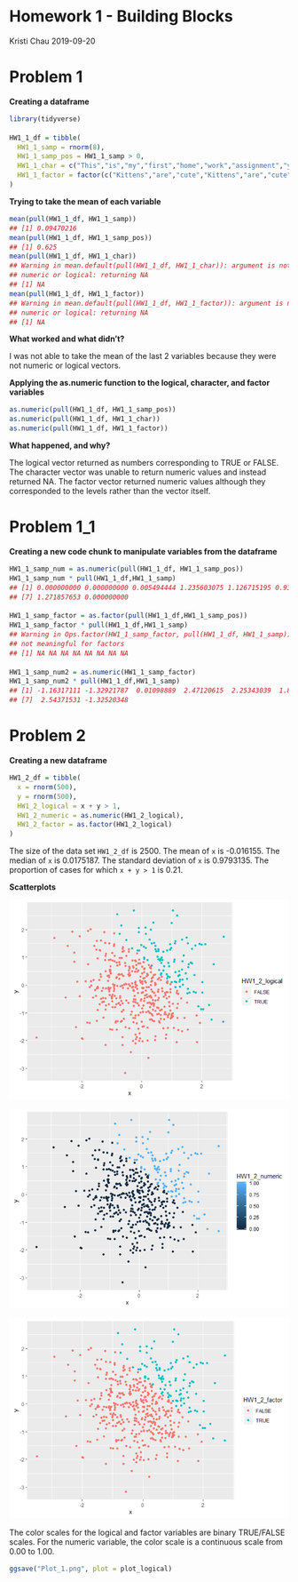 Homework 1 - Building Blocks
================
Kristi Chau
2019-09-20

# Problem 1

**Creating a dataframe**

``` r
library(tidyverse)

HW1_1_df = tibble(
  HW1_1_samp = rnorm(8),
  HW1_1_samp_pos = HW1_1_samp > 0,
  HW1_1_char = c("This","is","my","first","home","work","assignment","yay"),
  HW1_1_factor = factor(c("Kittens","are","cute","Kittens","are","cute","are","cute")),
)
```

**Trying to take the mean of each variable**

``` r
mean(pull(HW1_1_df, HW1_1_samp))
## [1] 0.09470216
mean(pull(HW1_1_df, HW1_1_samp_pos))
## [1] 0.625
mean(pull(HW1_1_df, HW1_1_char))
## Warning in mean.default(pull(HW1_1_df, HW1_1_char)): argument is not
## numeric or logical: returning NA
## [1] NA
mean(pull(HW1_1_df, HW1_1_factor))
## Warning in mean.default(pull(HW1_1_df, HW1_1_factor)): argument is not
## numeric or logical: returning NA
## [1] NA
```

**What worked and what didn’t?**

I was not able to take the mean of the last 2 variables because they
were not numeric or logical vectors.

**Applying the as.numeric function to the logical, character, and factor
variables**

``` r
as.numeric(pull(HW1_1_df, HW1_1_samp_pos))
as.numeric(pull(HW1_1_df, HW1_1_char))
as.numeric(pull(HW1_1_df, HW1_1_factor))
```

**What happened, and why?**

The logical vector returned as numbers corresponding to TRUE or FALSE.
The character vector was unable to return numeric values and instead
returned NA. The factor vector returned numeric values although they
corresponded to the levels rather than the vector itself.

# Problem 1\_1

**Creating a new code chunk to manipulate variables from the dataframe**

``` r
HW1_1_samp_num = as.numeric(pull(HW1_1_df, HW1_1_samp_pos))
HW1_1_samp_num * pull(HW1_1_df,HW1_1_samp)
## [1] 0.000000000 0.000000000 0.005494444 1.235603075 1.126715195 0.935539399
## [7] 1.271857653 0.000000000

HW1_1_samp_factor = as.factor(pull(HW1_1_df,HW1_1_samp_pos))
HW1_1_samp_factor * pull(HW1_1_df,HW1_1_samp)
## Warning in Ops.factor(HW1_1_samp_factor, pull(HW1_1_df, HW1_1_samp)): '*'
## not meaningful for factors
## [1] NA NA NA NA NA NA NA NA

HW1_1_samp_num2 = as.numeric(HW1_1_samp_factor)
HW1_1_samp_num2 * pull(HW1_1_df,HW1_1_samp)
## [1] -1.16317111 -1.32921787  0.01098889  2.47120615  2.25343039  1.87107880
## [7]  2.54371531 -1.32520348
```

# Problem 2

**Creating a new dataframe**

``` r
HW1_2_df = tibble(
  x = rnorm(500),
  y = rnorm(500),
  HW1_2_logical = x + y > 1,
  HW1_2_numeric = as.numeric(HW1_2_logical),
  HW1_2_factor = as.factor(HW1_2_logical)
)
```

The size of the data set `HW1_2_df` is 2500. The mean of `x` is
-0.016155. The median of `x` is 0.0175187. The standard deviation of `x`
is 0.9793135. The proportion of cases for which `x + y > 1` is 0.21.

**Scatterplots**

![](p8105_hw1_kpc2124_files/figure-gfm/df_2_plot1-1.png)<!-- -->

![](p8105_hw1_kpc2124_files/figure-gfm/df_2_plot2-1.png)<!-- -->

![](p8105_hw1_kpc2124_files/figure-gfm/df_2_plot3-1.png)<!-- -->

The color scales for the logical and factor variables are binary
TRUE/FALSE scales. For the numeric variable, the color scale is a
continuous scale from 0.00 to 1.00.

``` r
ggsave("Plot_1.png", plot = plot_logical)
```
